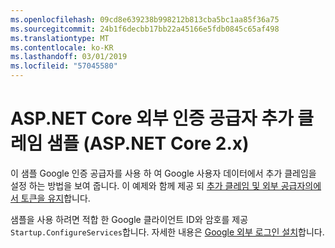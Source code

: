 ```yaml
---
ms.openlocfilehash: 09cd8e639238b998212b813cba5bc1aa85f36a75
ms.sourcegitcommit: 24b1f6decbb17bb22a45166e5fdb0845c65af498
ms.translationtype: MT
ms.contentlocale: ko-KR
ms.lasthandoff: 03/01/2019
ms.locfileid: "57045580"
---
```

# <a name="aspnet-core-external-authentication-provider-additional-claims-sample-aspnet-core-2x"></a>ASP.NET Core 외부 인증 공급자 추가 클레임 샘플 (ASP.NET Core 2.x)

이 샘플 Google 인증 공급자를 사용 하 여 Google 사용자 데이터에서 추가 클레임을 설정 하는 방법을 보여 줍니다. 이 예제와 함께 제공 되 [추가 클레임 및 외부 공급자의에서 토큰을 유지](https://docs.microsoft.com/aspnet/core/security/authentication/social/additional-claims)합니다.

샘플을 사용 하려면 적합 한 Google 클라이언트 ID와 암호를 제공 `Startup.ConfigureServices`합니다. 자세한 내용은 [Google 외부 로그인 설치](https://docs.microsoft.com/aspnet/core/security/authentication/social/google-logins)합니다.
